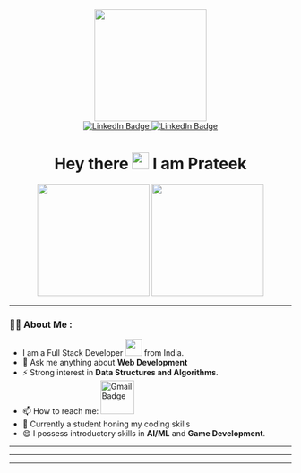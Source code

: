 <div class = "header" align = "center">
    <img src = "https://media.giphy.com/media/v1.Y2lkPTc5MGI3NjExczVqcTF0ZHRqcnlvMWtsanh5OGJ1dTkxeDBhdzR6YzQ2aDNobjFrZiZlcD12MV9naWZzX3NlYXJjaCZjdD1n/bGgsc5mWoryfgKBx1u/giphy.gif" width = 200>
  </div>
  
  <div id = "badges" align = "center">
    <a href = "https://www.linkedin.com/in/p-pratheek-0579431aa//">
      <img src = "https://img.shields.io/badge/LinkedIn-blue?logo=linkedin&logoColor=white&style=for-the-badge" alt = "LinkedIn Badge">
    </a>
    <a href = "">
      <img src = "https://img.shields.io/badge/Instagram-purple?logo=instagram&logoColor=white&style=for-the-badge" alt = "LinkedIn Badge">
    </a>
  </div>
  <!---
  <div class = "views" align = "center">
    <img src="https://komarev.com/ghpvc/?username=SahilTyagii&style=flat-square&color=blue" alt=""/>
  </div>
  --->
  <h1 align = "center">
    Hey there
    <img src="https://media.giphy.com/media/hvRJCLFzcasrR4ia7z/giphy.gif" width="30px"/>
    I am Prateek
  </h1>
  
  <div align="center">
  <!--   <img src="https://media.giphy.com/media/dWesBcTLavkZuG35MI/giphy.gif" width="600" height="300"/> -->
    <img src = "https://assets.leetcode.com/static_assets/marketing/2024-50.gif" width = 200>
    <img src = "https://assets.leetcode.com/static_assets/marketing/2024-100-new.gif" width = 200>
  </div>
  
  ---
  
  ### 👨‍💻 About Me :
  - I am a Full Stack Developer <img src="https://media.giphy.com/media/WUlplcMpOCEmTGBtBW/giphy.gif" width="30"> from India.
  - 🌱 Ask me anything about **Web Development**
  - ⚡ Strong interest in **Data Structures and Algorithms**.
  - 📫 How to reach me: <a href = "mailto:ponnalaprateehk@gmail.com"><img src = "https://img.shields.io/badge/Gmail-red?logo=gmail&logoColor=white&style=for-the-badge" alt = "Gmail Badge" width = "60px"></a>
  - 💙 Currently a student honing my coding skills
  - 😄 I possess introductory skills in **AI/ML** and **Game Development**.
  ---

---

<!---### 🔥 My Top Languages :



rialui/materialui-original.svg" width = "60"> &nbsp;
    <img src = "https://github.com/devicons/devicon/blob/master/icons/bootstrap/bootstrap-original.svg" width = "60"> &nbsp;
    <img src = "https://github.com/tandpfun/skill-icons/blob/main/icons/JQuery.svg" width = "60"> &nbsp;
  
    ### **Backend Development**
    
    <img src = "https://github.com/devicons/devicon/blob/master/icons/nodejs/nodejs-original-wordmark.svg" width = "60"> &nbsp;

    ### **Database:**
    <img src = "https://github.com/devicons/devicon/blob/master/icons/mysql/mysql-original.svg" width = "60"> &nbsp;
    
    ### **Other tools:**
    
    <img src = "https://github.com/devicons/devicon/blob/master/icons/jupyter/jupyter-original.svg" width = "60"> &nbsp;
    <img src = "https://github.com/devicons/devicon/blob/master/icons/anaconda/anaconda-original.svg" width = "60"> &nbsp;
    <img src = "https://github.com/devicons/devicon/blob/master/icons/numpy/numpy-original.svg" width = "60"> &nbsp;
    <img src = "https://github.com/devicons/devicon/blob/master/icons/pandas/pandas-original.svg" width = "60"> &nbsp;
    <img src = "https://github.com/devicons/devicon/blob/master/icons/matplotlib/matplotlib-original.svg" width = "60"> &nbsp;
    <img src = "https://github.com/devicons/devicon/blob/master/icons/scikitlearn/scikitlearn-original.svg" width = "60"> &nbsp;
    <img src = "https://github.com/devicons/devicon/blob/master/icons/git/git-original.svg" width = "60"> &nbsp;
    <img src = \-----> 
  </div>
  
  ---
  
 
